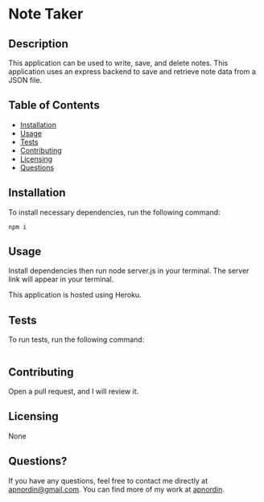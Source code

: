 # Note Taker

## Description
This application can be used to write, save, and delete notes. This application uses an express backend to save and retrieve note data from a JSON file.

## Table of Contents
* [Installation](#installation)
* [Usage](#usage)
* [Tests](#tests)
* [Contributing](#contributing)
* [Licensing](#licensing)
* [Questions](#questions)

## Installation
To install necessary dependencies, run the following command:
```
npm i
```

## Usage
Install dependencies then run node server.js in your terminal. The server link will appear in your terminal.

This application is hosted using Heroku.

## Tests
To run tests, run the following command:
```

```

## Contributing
Open a pull request, and I will review it.

## Licensing
None

## Questions?
If you have any questions, feel free to contact me directly at apnordin@gmail.com. You can find more of my work at [apnordin](https://github.com/apnordin).